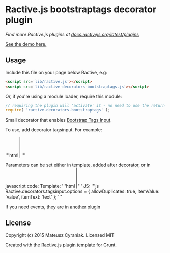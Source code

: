 # Ractive.js bootstraptags decorator plugin

*Find more Ractive.js plugins at [docs.ractivejs.org/latest/plugins](http://docs.ractivejs.org/latest/plugins)*

[See the demo here.](TODO)

## Usage

Include this file on your page below Ractive, e.g:

```html
<script src='lib/ractive.js'></script>
<script src='lib/ractive-decorators-bootstraptags.js'></script>
```

Or, if you're using a module loader, require this module:

```js
// requiring the plugin will 'activate' it - no need to use the return value
require( 'ractive-decorators-bootstraptags' );
```

Small decorator that enables [Bootstrap Tags Input](https://github.com/timschlechter/bootstrap-tagsinput).

To use, add decorator tagsinput. For example:
    
'''html
<select multiple name="tags" decorator="tagsinput"></select>
'''

Parameters can be set either in template, added after decorator, or in javascript code:
Template:
'''html
<select multiple name="tags" decorator="tagsinput:{allowDuplicates: true, itemValue: 'value', itemText: 'text'}"></select>
'''
JS:
'''js
Ractive.decorators.tagsinput.options = { allowDuplicates: true, itemValue: 'value', itemText: 'text' };
'''

If you need events, they are in [another plugin](https://github.com/performante/ractive-events-bootstraptags)



## License

Copyright (c) 2015 Mateusz Cyraniak. Licensed MIT

Created with the [Ractive.js plugin template](https://github.com/ractivejs/plugin-template) for Grunt.
